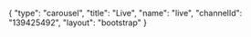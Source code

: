{
    "type": "carousel",
    "title": "Live",
    "name": "live",
    "channelId": "139425492",
    "layout": "bootstrap"
}